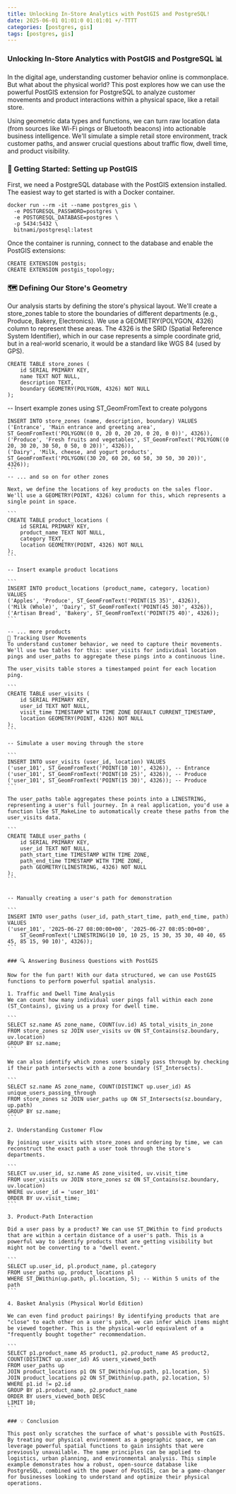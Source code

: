 ```yaml
---
title: Unlocking In-Store Analytics with PostGIS and PostgreSQL! 
date: 2025-06-01 01:01:0 01:01:01 +/-TTTT
categories: [postgres, gis]
tags: [postgres, gis]
---
```


<!-- Google tag (gtag.js) -->
<script async src="https://www.googletagmanager.com/gtag/js?id=G-Q2P5CM1K51"></script>
<script>
  window.dataLayer = window.dataLayer || [];
  function gtag(){dataLayer.push(arguments);}
  gtag('js', new Date());

  gtag('config', 'G-Q2P5CM1K51');
</script>

<script data-goatcounter="https://arulwebsite.goatcounter.com/count"
        async src="//gc.zgo.at/count.js"></script>


<script>
    // Append to the <body>; can use a CSS selector to append somewhere else.
    window.goatcounter.visit_count({append: 'body'})
</script>


### Unlocking In-Store Analytics with PostGIS and PostgreSQL 📊

In the digital age, understanding customer behavior online is commonplace. But what about the physical world? This post explores how we can use the powerful PostGIS extension for PostgreSQL to analyze customer movements and product interactions within a physical space, like a retail store.

Using geometric data types and functions, we can turn raw location data (from sources like Wi-Fi pings or Bluetooth beacons) into actionable business intelligence. We'll simulate a simple retail store environment, track customer paths, and answer crucial questions about traffic flow, dwell time, and product visibility.

### 🚀 Getting Started: Setting up PostGIS

First, we need a PostgreSQL database with the PostGIS extension installed. The easiest way to get started is with a Docker container.

```
docker run --rm -it --name postgres_gis \
  -e POSTGRESQL_PASSWORD=postgres \
  -e POSTGRESQL_DATABASE=postgres \
  -p 5434:5432 \
  bitnami/postgresql:latest
```

Once the container is running, connect to the database and enable the PostGIS extensions:

```
CREATE EXTENSION postgis;
CREATE EXTENSION postgis_topology;
```


### 🗺️ Defining Our Store's Geometry

Our analysis starts by defining the store's physical layout. We'll create a store_zones table to store the boundaries of different departments (e.g., Produce, Bakery, Electronics). We use a GEOMETRY(POLYGON, 4326) column to represent these areas. The 4326 is the SRID (Spatial Reference System Identifier), which in our case represents a simple coordinate grid, but in a real-world scenario, it would be a standard like WGS 84 (used by GPS).

```
CREATE TABLE store_zones (
    id SERIAL PRIMARY KEY,
    name TEXT NOT NULL,
    description TEXT,
    boundary GEOMETRY(POLYGON, 4326) NOT NULL
);
```

-- Insert example zones using ST_GeomFromText to create polygons

````
INSERT INTO store_zones (name, description, boundary) VALUES
('Entrance', 'Main entrance and greeting area', ST_GeomFromText('POLYGON((0 0, 20 0, 20 20, 0 20, 0 0))', 4326)),
('Produce', 'Fresh fruits and vegetables', ST_GeomFromText('POLYGON((0 20, 30 20, 30 50, 0 50, 0 20))', 4326)),
('Dairy', 'Milk, cheese, and yogurt products', ST_GeomFromText('POLYGON((30 20, 60 20, 60 50, 30 50, 30 20))', 4326));
```
-- ... and so on for other zones

Next, we define the locations of key products on the sales floor. We'll use a GEOMETRY(POINT, 4326) column for this, which represents a single point in space.

```
CREATE TABLE product_locations (
    id SERIAL PRIMARY KEY,
    product_name TEXT NOT NULL,
    category TEXT,
    location GEOMETRY(POINT, 4326) NOT NULL
);
```

-- Insert example product locations

```
INSERT INTO product_locations (product_name, category, location) VALUES
('Apples', 'Produce', ST_GeomFromText('POINT(15 35)', 4326)),
('Milk (Whole)', 'Dairy', ST_GeomFromText('POINT(45 30)', 4326)),
('Artisan Bread', 'Bakery', ST_GeomFromText('POINT(75 40)', 4326));
```

-- ... more products
🚶 Tracking User Movements
To understand customer behavior, we need to capture their movements. We'll use two tables for this: user_visits for individual location pings and user_paths to aggregate these pings into a continuous line.

The user_visits table stores a timestamped point for each location ping.

```
CREATE TABLE user_visits (
    id SERIAL PRIMARY KEY,
    user_id TEXT NOT NULL,
    visit_time TIMESTAMP WITH TIME ZONE DEFAULT CURRENT_TIMESTAMP,
    location GEOMETRY(POINT, 4326) NOT NULL
);
```

-- Simulate a user moving through the store

```
INSERT INTO user_visits (user_id, location) VALUES
('user_101', ST_GeomFromText('POINT(10 10)', 4326)), -- Entrance
('user_101', ST_GeomFromText('POINT(10 25)', 4326)), -- Produce
('user_101', ST_GeomFromText('POINT(15 30)', 4326)); -- Produce
```

The user_paths table aggregates these points into a LINESTRING, representing a user's full journey. In a real application, you'd use a function like ST_MakeLine to automatically create these paths from the user_visits data.

```
CREATE TABLE user_paths (
    id SERIAL PRIMARY KEY,
    user_id TEXT NOT NULL,
    path_start_time TIMESTAMP WITH TIME ZONE,
    path_end_time TIMESTAMP WITH TIME ZONE,
    path GEOMETRY(LINESTRING, 4326) NOT NULL
);
```


-- Manually creating a user's path for demonstration

```
INSERT INTO user_paths (user_id, path_start_time, path_end_time, path) VALUES
('user_101', '2025-06-27 08:00:00+00', '2025-06-27 08:05:00+00',
    ST_GeomFromText('LINESTRING(10 10, 10 25, 15 30, 35 30, 40 40, 65 45, 85 15, 90 10)', 4326));
```

### 🔍 Answering Business Questions with PostGIS

Now for the fun part! With our data structured, we can use PostGIS functions to perform powerful spatial analysis.

1. Traffic and Dwell Time Analysis
We can count how many individual user pings fall within each zone (ST_Contains), giving us a proxy for dwell time.

```
SELECT sz.name AS zone_name, COUNT(uv.id) AS total_visits_in_zone
FROM store_zones sz JOIN user_visits uv ON ST_Contains(sz.boundary, uv.location)
GROUP BY sz.name;
```

We can also identify which zones users simply pass through by checking if their path intersects with a zone boundary (ST_Intersects).

```
SELECT sz.name AS zone_name, COUNT(DISTINCT up.user_id) AS unique_users_passing_through
FROM store_zones sz JOIN user_paths up ON ST_Intersects(sz.boundary, up.path)
GROUP BY sz.name;
```

2. Understanding Customer Flow

By joining user_visits with store_zones and ordering by time, we can reconstruct the exact path a user took through the store's departments.

```
SELECT uv.user_id, sz.name AS zone_visited, uv.visit_time
FROM user_visits uv JOIN store_zones sz ON ST_Contains(sz.boundary, uv.location)
WHERE uv.user_id = 'user_101'
ORDER BY uv.visit_time;
```

3. Product-Path Interaction

Did a user pass by a product? We can use ST_DWithin to find products that are within a certain distance of a user's path. This is a powerful way to identify products that are getting visibility but might not be converting to a "dwell event."

```
SELECT up.user_id, pl.product_name, pl.category
FROM user_paths up, product_locations pl
WHERE ST_DWithin(up.path, pl.location, 5); -- Within 5 units of the path
```

4. Basket Analysis (Physical World Edition)

We can even find product pairings! By identifying products that are "close" to each other on a user's path, we can infer which items might be viewed together. This is the physical-world equivalent of a "frequently bought together" recommendation.

```
SELECT p1.product_name AS product1, p2.product_name AS product2, COUNT(DISTINCT up.user_id) AS users_viewed_both
FROM user_paths up
JOIN product_locations p1 ON ST_DWithin(up.path, p1.location, 5)
JOIN product_locations p2 ON ST_DWithin(up.path, p2.location, 5)
WHERE p1.id != p2.id
GROUP BY p1.product_name, p2.product_name
ORDER BY users_viewed_both DESC
LIMIT 10;
```

### 💡 Conclusion

This post only scratches the surface of what's possible with PostGIS. By treating our physical environment as a geographic space, we can leverage powerful spatial functions to gain insights that were previously unavailable. The same principles can be applied to logistics, urban planning, and environmental analysis. This simple example demonstrates how a robust, open-source database like PostgreSQL, combined with the power of PostGIS, can be a game-changer for businesses looking to understand and optimize their physical operations.
